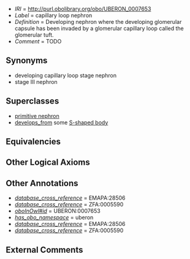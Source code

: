  * *IRI* = http://purl.obolibrary.org/obo/UBERON_0007653
 * *Label* = capillary loop nephron
 * *Definition* = Developing nephron where the developing glomerular capsule has been invaded by a glomerular capillary loop called the glomerular tuft.
 * *Comment* = TODO

## Synonyms

 * developing capillary loop stage nephron
 * stage III nephron

## Superclasses

 * [primitive nephron](../../UBERON/32/UBERON_0010532.md)
 * [develops_from](../../RO/02/RO_0002202.md) some [S-shaped body](../../UBERON/99/UBERON_0004199.md)

## Equivalencies


## Other Logical Axioms


## Other Annotations

 * *[database_cross_reference](../../ef/oboInOwl#hasDbXref.md)* = EMAPA:28506
 * *[database_cross_reference](../../ef/oboInOwl#hasDbXref.md)* = ZFA:0005590
 * *[oboInOwl#id](../../id/oboInOwl#id.md)* = UBERON:0007653
 * *[has_obo_namespace](../../ce/oboInOwl#hasOBONamespace.md)* = uberon
 * *[database_cross_reference](../../ef/oboInOwl#hasDbXref.md)* = EMAPA:28506
 * *[database_cross_reference](../../ef/oboInOwl#hasDbXref.md)* = ZFA:0005590

## External Comments

